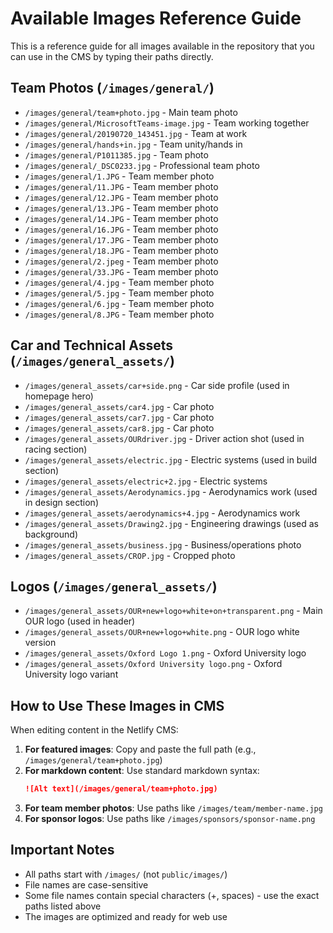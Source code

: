 # Available Images Reference Guide

This is a reference guide for all images available in the repository that you can use in the CMS by typing their paths directly.

## Team Photos (`/images/general/`)
- `/images/general/team+photo.jpg` - Main team photo
- `/images/general/MicrosoftTeams-image.jpg` - Team working together
- `/images/general/20190720_143451.jpg` - Team at work
- `/images/general/hands+in.jpg` - Team unity/hands in
- `/images/general/P1011385.jpg` - Team photo
- `/images/general/_DSC0233.jpg` - Professional team photo
- `/images/general/1.JPG` - Team member photo
- `/images/general/11.JPG` - Team member photo
- `/images/general/12.JPG` - Team member photo
- `/images/general/13.JPG` - Team member photo
- `/images/general/14.JPG` - Team member photo
- `/images/general/16.JPG` - Team member photo
- `/images/general/17.JPG` - Team member photo
- `/images/general/18.JPG` - Team member photo
- `/images/general/2.jpeg` - Team member photo
- `/images/general/33.JPG` - Team member photo
- `/images/general/4.jpg` - Team member photo
- `/images/general/5.jpg` - Team member photo
- `/images/general/6.jpg` - Team member photo
- `/images/general/8.JPG` - Team member photo

## Car and Technical Assets (`/images/general_assets/`)
- `/images/general_assets/car+side.png` - Car side profile (used in homepage hero)
- `/images/general_assets/car4.jpg` - Car photo
- `/images/general_assets/car7.jpg` - Car photo
- `/images/general_assets/car8.jpg` - Car photo
- `/images/general_assets/OURdriver.jpg` - Driver action shot (used in racing section)
- `/images/general_assets/electric.jpg` - Electric systems (used in build section)
- `/images/general_assets/electric+2.jpg` - Electric systems
- `/images/general_assets/Aerodynamics.jpg` - Aerodynamics work (used in design section)
- `/images/general_assets/aerodynamics+4.jpg` - Aerodynamics work
- `/images/general_assets/Drawing2.jpg` - Engineering drawings (used as background)
- `/images/general_assets/business.jpg` - Business/operations photo
- `/images/general_assets/CROP.jpg` - Cropped photo

## Logos (`/images/general_assets/`)
- `/images/general_assets/OUR+new+logo+white+on+transparent.png` - Main OUR logo (used in header)
- `/images/general_assets/OUR+new+logo+white.png` - OUR logo white version
- `/images/general_assets/Oxford Logo 1.png` - Oxford University logo
- `/images/general_assets/Oxford University logo.png` - Oxford University logo variant

## How to Use These Images in CMS

When editing content in the Netlify CMS:

1. **For featured images**: Copy and paste the full path (e.g., `/images/general/team+photo.jpg`)
2. **For markdown content**: Use standard markdown syntax:
   ```markdown
   ![Alt text](/images/general/team+photo.jpg)
   ```
3. **For team member photos**: Use paths like `/images/team/member-name.jpg`
4. **For sponsor logos**: Use paths like `/images/sponsors/sponsor-name.png`

## Important Notes
- All paths start with `/images/` (not `public/images/`)
- File names are case-sensitive
- Some file names contain special characters (+, spaces) - use the exact paths listed above
- The images are optimized and ready for web use
